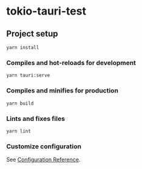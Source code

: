 # tokio-tauri-test

## Project setup
```
yarn install
```

### Compiles and hot-reloads for development
```
yarn tauri:serve
```

### Compiles and minifies for production
```
yarn build
```

### Lints and fixes files
```
yarn lint
```

### Customize configuration
See [Configuration Reference](https://cli.vuejs.org/config/).

